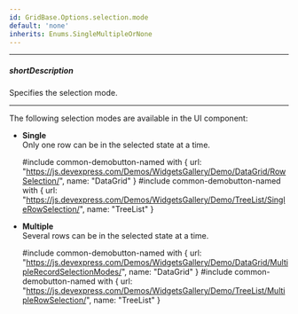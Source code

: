 ```yaml
---
id: GridBase.Options.selection.mode
default: 'none'
inherits: Enums.SingleMultipleOrNone
---
```

---
##### shortDescription
Specifies the selection mode.

---
The following selection modes are available in the UI component:

- **Single**        
Only one row can be in the selected state at a time.

    #include common-demobutton-named with {
        url: "https://js.devexpress.com/Demos/WidgetsGallery/Demo/DataGrid/RowSelection/",
        name: "DataGrid"
    }
    #include common-demobutton-named with {
        url: "https://js.devexpress.com/Demos/WidgetsGallery/Demo/TreeList/SingleRowSelection/",
        name: "TreeList"
    }

- **Multiple**          
Several rows can be in the selected state at a time.

    #include common-demobutton-named with {
        url: "https://js.devexpress.com/Demos/WidgetsGallery/Demo/DataGrid/MultipleRecordSelectionModes/",
        name: "DataGrid"
    }
    #include common-demobutton-named with {
        url: "https://js.devexpress.com/Demos/WidgetsGallery/Demo/TreeList/MultipleRowSelection/",
        name: "TreeList"
    }
